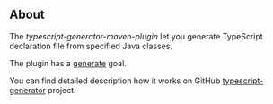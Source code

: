 ## About

The _typescript-generator-maven-plugin_ let you generate TypeScript declaration file from specified Java classes.

The plugin has a [generate](generate-mojo.html) goal.

You can find detailed description how it works on GitHub [typescript-generator](https://github.com/vojtechhabarta/typescript-generator) project.
